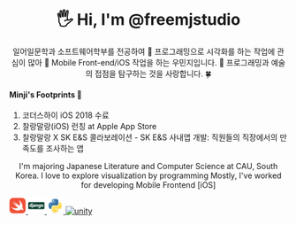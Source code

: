 

<div align=center><h1> 🖐️ Hi, I'm @freemjstudio </h1></div>
<div align=center>
일어일문학과 소프트웨어학부를 전공하여 🏫 
프로그래밍으로 시각화를 하는 작업에 관심이 많아 👀 
Mobile Front-end/iOS 작업을 하는 우민지입니다. 📱
프로그래밍과 예술의 접점을 탐구하는 것을 사랑합니다. 🍀


  
</div>
 
 

#### Minji's Footprints 👣

1. 코더스하이 iOS 2018 수료 
2. 찰랑말랑(iOS) 런칭 at Apple App Store
3. 찰랑말랑 X SK E&S 콜라보레이션 - SK E&S 사내앱 개발: 직원들의 직장에서의 만족도를 조사하는 앱 


<div align=center>
 
I'm majoring Japanese Literature and Computer Science at CAU, South Korea.
I love to explore visualization by programming
Mostly, I've worked for developing Mobile Frontend [iOS] 
 
  
</div>
 
 
</div>
<a href="https://developer.apple.com/swift/" target="_blank"> <img src="https://raw.githubusercontent.com/devicons/devicon/master/icons/swift/swift-original.svg" alt="swift" width="30" height="30"/> </a> 
 <a href="https://www.djangoproject.com/" target="_blank"> <img src="https://raw.githubusercontent.com/devicons/devicon/master/icons/django/django-original.svg" alt="django" width="30" height="30"/>  <a href="https://www.python.org" target="_blank">
<img src="https://raw.githubusercontent.com/devicons/devicon/master/icons/python/python-original.svg" alt="python" width="30" height="30"/> </a> <a href="https://unity.com/" target="_blank"> <img src="https://www.vectorlogo.zone/logos/unity3d/unity3d-icon.svg" alt="unity" width="30" height="30"/> </a>

